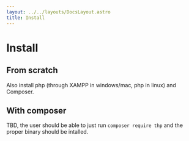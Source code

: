 ```yaml
---
layout: ../../layouts/DocsLayout.astro
title: Install
---
```


# Install

## From scratch

Also install php (through XAMPP in windows/mac, php in linux) and Composer.

## With composer

TBD, the user should be able to just run `composer require thp` and
the proper binary should be intalled.
